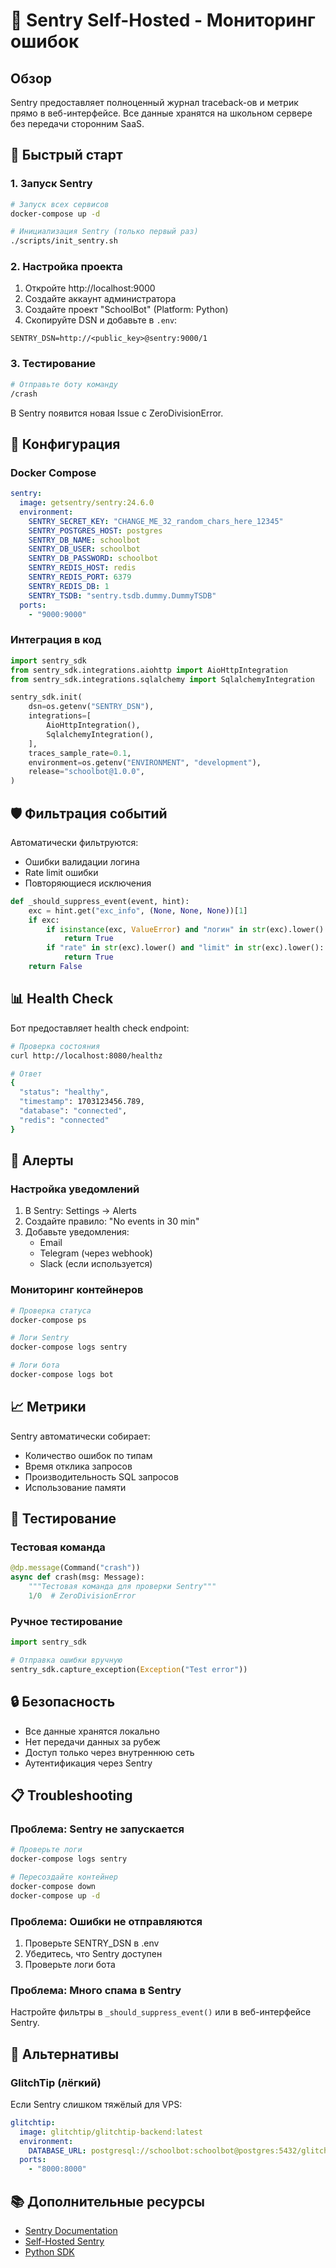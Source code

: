 # 🐛 Sentry Self-Hosted - Мониторинг ошибок

## Обзор

Sentry предоставляет полноценный журнал traceback-ов и метрик прямо в веб-интерфейсе. Все данные хранятся на школьном сервере без передачи сторонним SaaS.

## 🚀 Быстрый старт

### 1. Запуск Sentry

```bash
# Запуск всех сервисов
docker-compose up -d

# Инициализация Sentry (только первый раз)
./scripts/init_sentry.sh
```

### 2. Настройка проекта

1. Откройте http://localhost:9000
2. Создайте аккаунт администратора
3. Создайте проект "SchoolBot" (Platform: Python)
4. Скопируйте DSN и добавьте в `.env`:

```env
SENTRY_DSN=http://<public_key>@sentry:9000/1
```

### 3. Тестирование

```bash
# Отправьте боту команду
/crash
```

В Sentry появится новая Issue с ZeroDivisionError.

## 🔧 Конфигурация

### Docker Compose

```yaml
sentry:
  image: getsentry/sentry:24.6.0
  environment:
    SENTRY_SECRET_KEY: "CHANGE_ME_32_random_chars_here_12345"
    SENTRY_POSTGRES_HOST: postgres
    SENTRY_DB_NAME: schoolbot
    SENTRY_DB_USER: schoolbot
    SENTRY_DB_PASSWORD: schoolbot
    SENTRY_REDIS_HOST: redis
    SENTRY_REDIS_PORT: 6379
    SENTRY_REDIS_DB: 1
    SENTRY_TSDB: "sentry.tsdb.dummy.DummyTSDB"
  ports:
    - "9000:9000"
```

### Интеграция в код

```python
import sentry_sdk
from sentry_sdk.integrations.aiohttp import AioHttpIntegration
from sentry_sdk.integrations.sqlalchemy import SqlalchemyIntegration

sentry_sdk.init(
    dsn=os.getenv("SENTRY_DSN"),
    integrations=[
        AioHttpIntegration(),
        SqlalchemyIntegration(),
    ],
    traces_sample_rate=0.1,
    environment=os.getenv("ENVIRONMENT", "development"),
    release="schoolbot@1.0.0",
)
```

## 🛡️ Фильтрация событий

Автоматически фильтруются:
- Ошибки валидации логина
- Rate limit ошибки
- Повторяющиеся исключения

```python
def _should_suppress_event(event, hint):
    exc = hint.get("exc_info", (None, None, None))[1]
    if exc:
        if isinstance(exc, ValueError) and "логин" in str(exc).lower():
            return True
        if "rate" in str(exc).lower() and "limit" in str(exc).lower():
            return True
    return False
```

## 📊 Health Check

Бот предоставляет health check endpoint:

```bash
# Проверка состояния
curl http://localhost:8080/healthz

# Ответ
{
  "status": "healthy",
  "timestamp": 1703123456.789,
  "database": "connected",
  "redis": "connected"
}
```

## 🔔 Алерты

### Настройка уведомлений

1. В Sentry: Settings → Alerts
2. Создайте правило: "No events in 30 min"
3. Добавьте уведомления:
   - Email
   - Telegram (через webhook)
   - Slack (если используется)

### Мониторинг контейнеров

```bash
# Проверка статуса
docker-compose ps

# Логи Sentry
docker-compose logs sentry

# Логи бота
docker-compose logs bot
```

## 📈 Метрики

Sentry автоматически собирает:
- Количество ошибок по типам
- Время отклика запросов
- Производительность SQL запросов
- Использование памяти

## 🧪 Тестирование

### Тестовая команда

```python
@dp.message(Command("crash"))
async def crash(msg: Message):
    """Тестовая команда для проверки Sentry"""
    1/0  # ZeroDivisionError
```

### Ручное тестирование

```python
import sentry_sdk

# Отправка ошибки вручную
sentry_sdk.capture_exception(Exception("Test error"))
```

## 🔒 Безопасность

- Все данные хранятся локально
- Нет передачи данных за рубеж
- Доступ только через внутреннюю сеть
- Аутентификация через Sentry

## 📋 Troubleshooting

### Проблема: Sentry не запускается

```bash
# Проверьте логи
docker-compose logs sentry

# Пересоздайте контейнер
docker-compose down
docker-compose up -d
```

### Проблема: Ошибки не отправляются

1. Проверьте SENTRY_DSN в .env
2. Убедитесь, что Sentry доступен
3. Проверьте логи бота

### Проблема: Много спама в Sentry

Настройте фильтры в `_should_suppress_event()` или в веб-интерфейсе Sentry.

## 🚀 Альтернативы

### GlitchTip (лёгкий)

Если Sentry слишком тяжёлый для VPS:

```yaml
glitchtip:
  image: glitchtip/glitchtip-backend:latest
  environment:
    DATABASE_URL: postgresql://schoolbot:schoolbot@postgres:5432/glitchtip
  ports:
    - "8000:8000"
```

## 📚 Дополнительные ресурсы

- [Sentry Documentation](https://docs.sentry.io/)
- [Self-Hosted Sentry](https://develop.sentry.dev/self-hosted/)
- [Python SDK](https://docs.sentry.io/platforms/python/) 